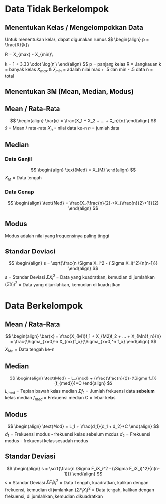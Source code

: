 # Data Tidak Berkelompok
## Menentukan Kelas / Mengelompokkan Data
Untuk menentukan kelas, dapat digunakan rumus
$$
\begin{align}
p = \frac{R}{k}\\

R = X_{max} - X_{min}\\

k = 1 + 3.33 \cdot \log(n)\\
\end{align}
$$
p = panjang kelas
R = Jangkauan
k = banyak kelas
$X_{max}$ & $X_{min}$ = adalah nilai max + .5 dan min - .5 data
n = total 


## Menentukan 3M (Mean, Median, Modus)
## Mean / Rata-Rata
$$
\begin{align}
\bar{x} = \frac{X_1 + X_2 + ... + X_n}{n}
\end{align}
$$
$\bar{x}$ = Mean / rata-rata
$X_n$ = nilai data ke-n
$n$ = jumlah data

## Median
### Data Ganjil
$$
\begin{align}
\text{Med} = X_{M}
\end{align}
$$
$X_M$ = Data tengah
### Data Genap
$$
\begin{align}
\text{Med} = \frac{X_{\frac{n}{2}}+X_{\frac{n}{2}+1}}{2}
\end{align}
$$
## Modus
Modus adalah nilai yang frequensinya paling tinggi

## Standar Deviasi
$$
\begin{align}
s = \sqrt{\frac{n \Sigma X_i^2 - (\Sigma X_i)^2}{n(n-1)}}
\end{align}
$$
$s$ = Standar Deviasi
$\Sigma X_i^2$ = Data yang kuadratkan, kemudian di jumlahkan
$(\Sigma X_i)^2$ = Data yang dijumlahkan, kemudian di kuadratkan

# Data Berkelompok
## Mean / Rata-Rata
$$
\begin{align}
\bar{x} = \frac{X_{M1}f_1 + X_{M2}f_2 + ... + X_{Mn}f_n}{n} = \frac{\Sigma_{x=0}^n X_{mx}f_x}{\Sigma_{x=0}^n f_x}
\end{align}
$$
$X_{Mn}$ = Data tengah ke-n

## Median
$$
\begin{align}
\text{Med} = L_{med} + (\frac{\frac{n}{2}-(\Sigma f_1)}{f_{med}})*C
\end{align}
$$
$L_{med}$ = Tepian bawah kelas median
$\Sigma f_1$ = Jumlah frekuensi data **sebelum** kelas median
$f_{med}$ = Frekuensi median
C = lebar kelas

## Modus
$$
\begin{align}
\text{Mod} = L_1 + \frac{d_1}{d_1 + d_2}*C
\end{align}
$$
$d_1$ = Frekuensi modus - frekuensi kelas sebelum modus
$d_2$ = Frekuensi modus - frekuensi kelas sesudah modus

## Standar Deviasi
$$
\begin{align}
s = \sqrt{\frac{n \Sigma F_iX_i^2 - (\Sigma F_iX_i)^2}{n(n-1)}}
\end{align}
$$
$s$ = Standar Deviasi
$\Sigma F_iX_i^2$ = Data Tengah, kuadratkan, kalikan dengan frekuensi, kemudian di jumlahkan
$(\Sigma F_iX_i)^2$ = Data tengah, kalikan dengan frekuensi, di jumlahkan, kemudian dikuadratkan
